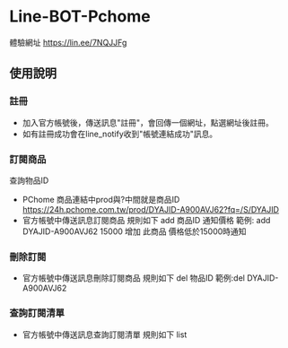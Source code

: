 # Line-BOT-Pchome

體驗網址
https://lin.ee/7NQJJFg

## 使用說明

### 註冊

* 加入官方帳號後，傳送訊息"註冊"，會回傳一個網址，點選網址後註冊。
* 如有註冊成功會在line_notify收到"帳號連結成功"訊息。

### 訂閱商品
查詢物品ID
* PChome 商品連結中prod與?中間就是商品ID
https://24h.pchome.com.tw/prod/DYAJID-A900AVJ62?fq=/S/DYAJID
* 官方帳號中傳送訊息訂閱商品
規則如下
add	商品ID 通知價格
範例: add DYAJID-A900AVJ62 15000
	 增加 此商品			  價格低於15000時通知

### 刪除訂閱
* 官方帳號中傳送訊息刪除訂閱商品
規則如下
del 物品ID
範例:del DYAJID-A900AVJ62

### 查詢訂閱清單
* 官方帳號中傳送訊息查詢訂閱清單
規則如下
list



